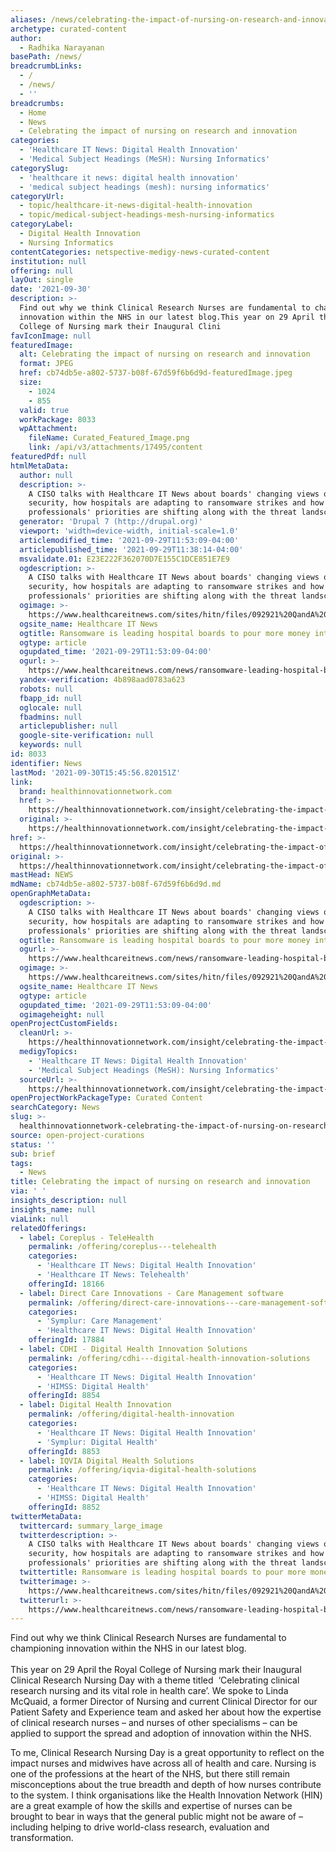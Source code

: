 ```yaml
---
aliases: /news/celebrating-the-impact-of-nursing-on-research-and-innovation
archetype: curated-content
author:
  - Radhika Narayanan
basePath: /news/
breadcrumbLinks:
  - /
  - /news/
  - ''
breadcrumbs:
  - Home
  - News
  - Celebrating the impact of nursing on research and innovation
categories:
  - 'Healthcare IT News: Digital Health Innovation'
  - 'Medical Subject Headings (MeSH): Nursing Informatics'
categorySlug:
  - 'healthcare it news: digital health innovation'
  - 'medical subject headings (mesh): nursing informatics'
categoryUrl:
  - topic/healthcare-it-news-digital-health-innovation
  - topic/medical-subject-headings-mesh-nursing-informatics
categoryLabel:
  - Digital Health Innovation
  - Nursing Informatics
contentCategories: netspective-medigy-news-curated-content
institution: null
offering: null
layOut: single
date: '2021-09-30'
description: >-
  Find out why we think Clinical Research Nurses are fundamental to championing
  innovation within the NHS in our latest blog.This year on 29 April the Royal
  College of Nursing mark their Inaugural Clini
favIconImage: null
featuredImage:
  alt: Celebrating the impact of nursing on research and innovation
  format: JPEG
  href: cb74db5e-a802-5737-b08f-67d59f6b6d9d-featuredImage.jpeg
  size:
    - 1024
    - 855
  valid: true
  workPackage: 8033
  wpAttachment:
    fileName: Curated_Featured_Image.png
    link: /api/v3/attachments/17495/content
featuredPdf: null
htmlMetaData:
  author: null
  description: >-
    A CISO talks with Healthcare IT News about boards' changing views of
    security, how hospitals are adapting to ransomware strikes and how infosec
    professionals' priorities are shifting along with the threat landscape.
  generator: 'Drupal 7 (http://drupal.org)'
  viewport: 'width=device-width, initial-scale=1.0'
  articlemodified_time: '2021-09-29T11:53:09-04:00'
  articlepublished_time: '2021-09-29T11:38:14-04:00'
  msvalidate.01: E23E222F362070D7E155C1DCE851E7E9
  ogdescription: >-
    A CISO talks with Healthcare IT News about boards' changing views of
    security, how hospitals are adapting to ransomware strikes and how infosec
    professionals' priorities are shifting along with the threat landscape.
  ogimage: >-
    https://www.healthcareitnews.com/sites/hitn/files/092921%20QandA%20Security%20Steve%20Smerz%201200.jpg
  ogsite_name: Healthcare IT News
  ogtitle: Ransomware is leading hospital boards to pour more money into cybersecurity
  ogtype: article
  ogupdated_time: '2021-09-29T11:53:09-04:00'
  ogurl: >-
    https://www.healthcareitnews.com/news/ransomware-leading-hospital-boards-pour-more-money-cybersecurity
  yandex-verification: 4b898aad0783a623
  robots: null
  fbapp_id: null
  oglocale: null
  fbadmins: null
  articlepublisher: null
  google-site-verification: null
  keywords: null
id: 8033
identifier: News
lastMod: '2021-09-30T15:45:56.820151Z'
link:
  brand: healthinnovationnetwork.com
  href: >-
    https://healthinnovationnetwork.com/insight/celebrating-the-impact-of-nursing-on-research-and-innovation/
  original: >-
    https://healthinnovationnetwork.com/insight/celebrating-the-impact-of-nursing-on-research-and-innovation/
href: >-
  https://healthinnovationnetwork.com/insight/celebrating-the-impact-of-nursing-on-research-and-innovation/
original: >-
  https://healthinnovationnetwork.com/insight/celebrating-the-impact-of-nursing-on-research-and-innovation/
mastHead: NEWS
mdName: cb74db5e-a802-5737-b08f-67d59f6b6d9d.md
openGraphMetaData:
  ogdescription: >-
    A CISO talks with Healthcare IT News about boards' changing views of
    security, how hospitals are adapting to ransomware strikes and how infosec
    professionals' priorities are shifting along with the threat landscape.
  ogtitle: Ransomware is leading hospital boards to pour more money into cybersecurity
  ogurl: >-
    https://www.healthcareitnews.com/news/ransomware-leading-hospital-boards-pour-more-money-cybersecurity
  ogimage: >-
    https://www.healthcareitnews.com/sites/hitn/files/092921%20QandA%20Security%20Steve%20Smerz%201200.jpg
  ogsite_name: Healthcare IT News
  ogtype: article
  ogupdated_time: '2021-09-29T11:53:09-04:00'
  ogimageheight: null
openProjectCustomFields:
  cleanUrl: >-
    https://healthinnovationnetwork.com/insight/celebrating-the-impact-of-nursing-on-research-and-innovation/
  medigyTopics:
    - 'Healthcare IT News: Digital Health Innovation'
    - 'Medical Subject Headings (MeSH): Nursing Informatics'
  sourceUrl: >-
    https://healthinnovationnetwork.com/insight/celebrating-the-impact-of-nursing-on-research-and-innovation/
openProjectWorkPackageType: Curated Content
searchCategory: News
slug: >-
  healthinnovationnetwork-celebrating-the-impact-of-nursing-on-research-and-innovation
source: open-project-curations
status: ''
sub: brief
tags:
  - News
title: Celebrating the impact of nursing on research and innovation
via: ' '
insights_description: null
insights_name: null
viaLink: null
relatedOfferings:
  - label: Coreplus - TeleHealth
    permalink: /offering/coreplus---telehealth
    categories:
      - 'Healthcare IT News: Digital Health Innovation'
      - 'Healthcare IT News: Telehealth'
    offeringId: 18166
  - label: Direct Care Innovations - Care Management software
    permalink: /offering/direct-care-innovations---care-management-software
    categories:
      - 'Symplur: Care Management'
      - 'Healthcare IT News: Digital Health Innovation'
    offeringId: 17884
  - label: CDHI - Digital Health Innovation Solutions
    permalink: /offering/cdhi---digital-health-innovation-solutions
    categories:
      - 'Healthcare IT News: Digital Health Innovation'
      - 'HIMSS: Digital Health'
    offeringId: 8854
  - label: Digital Health Innovation
    permalink: /offering/digital-health-innovation
    categories:
      - 'Healthcare IT News: Digital Health Innovation'
      - 'Symplur: Digital Health'
    offeringId: 8853
  - label: IQVIA Digital Health Solutions
    permalink: /offering/iqvia-digital-health-solutions
    categories:
      - 'Healthcare IT News: Digital Health Innovation'
      - 'HIMSS: Digital Health'
    offeringId: 8852
twitterMetaData:
  twittercard: summary_large_image
  twitterdescription: >-
    A CISO talks with Healthcare IT News about boards' changing views of
    security, how hospitals are adapting to ransomware strikes and how infosec
    professionals' priorities are shifting along with the threat landscape.
  twittertitle: Ransomware is leading hospital boards to pour more money into cybersecurity
  twitterimage: >-
    https://www.healthcareitnews.com/sites/hitn/files/092921%20QandA%20Security%20Steve%20Smerz%201200.jpg
  twitterurl: >-
    https://www.healthcareitnews.com/news/ransomware-leading-hospital-boards-pour-more-money-cybersecurity
---
```

<p>Find out why we think Clinical Research Nurses are fundamental to championing innovation within the NHS in our latest blog.<br><br>This year on 29 April the Royal College of Nursing mark their Inaugural Clinical Research Nursing Day with a theme titled &nbsp;‘Celebrating clinical research nursing and its vital role in health care’. We spoke to Linda McQuaid, a former Director of Nursing and current Clinical Director for our Patient Safety and Experience team and asked her about how the expertise of clinical research nurses – and nurses of other specialisms – can be applied to support the spread and adoption of innovation within the NHS.</p><p>To me, Clinical Research Nursing Day is a great opportunity to reflect on the impact nurses and midwives have across all of health and care. Nursing is one of the professions at the heart of the NHS, but there still remain misconceptions about the true breadth and depth of how nurses contribute to the system. I think organisations like the Health Innovation Network (HIN) are a great example of how the skills and expertise of nurses can be brought to bear in ways that the general public might not be aware of – including helping to drive world-class research, evaluation and transformation.</p>